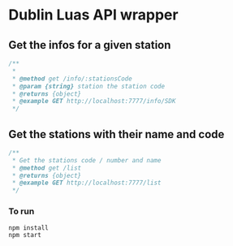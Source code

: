 # Dublin Luas API wrapper 

## Get the infos for a given station

```JavaScript
/** 
 * 
 * @method get /info/:stationsCode
 * @param {string} station the station code 
 * @returns {object}
 * @example GET http://localhost:7777/info/SDK 
 */
 ``` 

## Get the stations with their name and code

```JavaScript 
/** 
 * Get the stations code / number and name 
 * @method get /list
 * @returns {object}
 * @example GET http://localhost:7777/list
 */
 ``` 


### To run

```
npm install
npm start
```